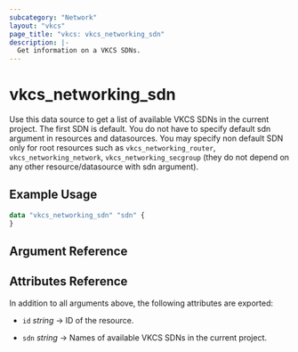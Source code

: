 ```yaml
---
subcategory: "Network"
layout: "vkcs"
page_title: "vkcs: vkcs_networking_sdn"
description: |-
  Get information on a VKCS SDNs.
---
```


# vkcs_networking_sdn

Use this data source to get a list of available VKCS SDNs in the current project. The first SDN is default. You do not have to specify default sdn argument in resources and datasources. You may specify non default SDN only for root resources such as `vkcs_networking_router`, `vkcs_networking_network`, `vkcs_networking_secgroup` (they do not depend on any other resource/datasource with sdn argument).

## Example Usage

```terraform
data "vkcs_networking_sdn" "sdn" {
}
```

## Argument Reference

## Attributes Reference
In addition to all arguments above, the following attributes are exported:
- `id` *string* &rarr;  ID of the resource.

- `sdn` *string* &rarr;  Names of available VKCS SDNs in the current project.


